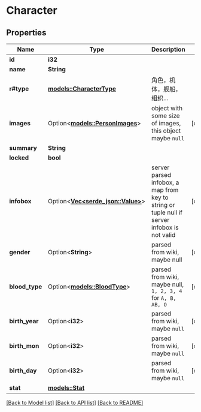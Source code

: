 # Character

## Properties

Name | Type | Description | Notes
------------ | ------------- | ------------- | -------------
**id** | **i32** |  | 
**name** | **String** |  | 
**r#type** | [**models::CharacterType**](CharacterType.md) | 角色，机体，舰船，组织... | 
**images** | Option<[**models::PersonImages**](PersonImages.md)> | object with some size of images, this object maybe `null` | [optional]
**summary** | **String** |  | 
**locked** | **bool** |  | 
**infobox** | Option<[**Vec<serde_json::Value>**](serde_json::Value.md)> | server parsed infobox, a map from key to string or tuple null if server infobox is not valid | [optional]
**gender** | Option<**String**> | parsed from wiki, maybe null | [optional]
**blood_type** | Option<[**models::BloodType**](BloodType.md)> | parsed from wiki, maybe null, `1, 2, 3, 4` for `A, B, AB, O` | [optional]
**birth_year** | Option<**i32**> | parsed from wiki, maybe `null` | [optional]
**birth_mon** | Option<**i32**> | parsed from wiki, maybe `null` | [optional]
**birth_day** | Option<**i32**> | parsed from wiki, maybe `null` | [optional]
**stat** | [**models::Stat**](Stat.md) |  | 

[[Back to Model list]](../README.md#documentation-for-models) [[Back to API list]](../README.md#documentation-for-api-endpoints) [[Back to README]](../README.md)


